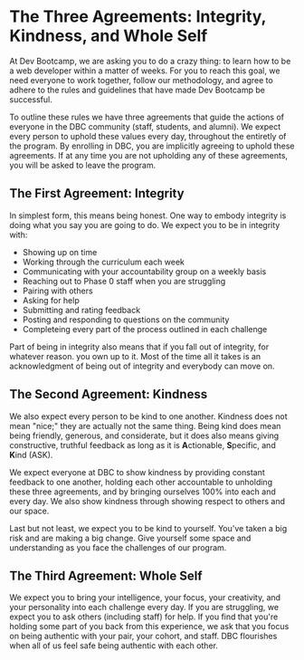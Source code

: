 # The Three Agreements: Integrity, Kindness, and Whole Self

At Dev Bootcamp, we are asking you to do a crazy thing: to learn how to be a web developer within a matter of weeks.  For you to reach this goal, we need everyone to work together, follow our methodology, and agree to adhere to the rules and guidelines that have made Dev Bootcamp be successful.

To outline these rules we have three agreements that guide the actions of everyone in the DBC community (staff, students, and alumni). We expect every person to uphold these values every day, throughout the entiretly of the program. By enrolling in DBC, you are implicitly agreeing to uphold these agreements. If at any time you are not upholding any of these agreements, you will be asked to leave the program.  


## The First Agreement: Integrity
In simplest form, this means being honest. One way to embody integrity is doing what you say you are going to do. We expect you to be in integrity with:
- Showing up on time
- Working through the curriculum each week
- Communicating with your accountability group on a weekly basis 
- Reaching out to Phase 0 staff when you are struggling
- Pairing with others
- Asking for help
- Submitting and rating feedback
- Posting and responding to questions on the community
- Completeing every part of the process outlined in each challenge

Part of being in integrity also means that if you fall out of integrity, for whatever reason. you own up to it.  Most of the time all it takes is an acknowledgment of being out of integrity and everybody can move on.

## The Second Agreement: Kindness
We also expect every person to be kind to one another. Kindness does not mean "nice;" they are actually not the same thing. Being kind does mean being friendly, generous, and considerate, but it does also means giving constructive, truthful feedback as long as it is <strong>A</strong>ctionable, <strong>S</strong>pecific, and <strong>K</strong>ind (ASK).

We expect everyone at DBC to show kindness by providing constant feedback to one another, holding each other accountable to unholding these three agreements, and by bringing ourselves 100% into each and every day. We also show kindness through showing respect to others and our space. 

Last but not least, we expect you to be kind to yourself.  You've taken a big risk and are making a big change.  Give yourself some space and understanding as you face the challenges of our program. 

## The Third Agreement: Whole Self

We expect you to bring your intelligence, your focus, your creativity, and your personality into each challenge every day. If you are struggling, we expect you to ask others (including staff) for help. If you find that you're holding some part of you back from this experience, we ask that you focus on being authentic with your pair, your cohort, and staff. DBC flourishes when all of us feel safe being authentic with each other.
